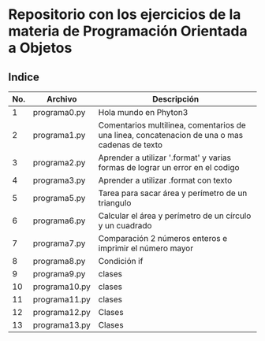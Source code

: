 # Repositorio con los ejercicios de la materia de Programación Orientada a Objetos

## Indice

|No.|Archivo|Descripción|
|--|--|--|
|1|programa0.py|Hola mundo en Phyton3|
|2|programa1.py|Comentarios multilinea, comentarios de una linea, concatenacion de una o mas cadenas de texto|
|3|programa2.py|Aprender a utilizar '.format' y varias formas de lograr un error en el codigo|
|4|programa3.py|Aprender a utilizar .format con texto|
|5|programa5.py|Tarea para sacar área y perímetro de un triangulo|
|6|programa6.py|Calcular el área y perímetro de un círculo y un cuadrado|
|7|programa7.py|Comparación 2 números enteros e imprimir el número mayor|
|8|programa8.py|Condición if|
|9|programa9.py|clases|
|10|programa10.py|clases|
|11|programa11.py|clases|
|12|programa12.py|Clases|
|13|programa13.py|Clases|